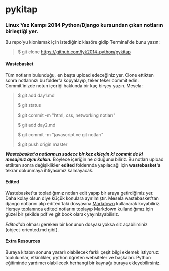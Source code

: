 pykitap
=======

### Linux Yaz Kampı 2014 Python/Django kursundan çıkan notların birleştiği yer. 

Bu repo'yu klonlamak için istediğiniz klasöre gidip Terminal'de bunu yazın:

> $ git clone https://github.com/lyk2014-python/pykitap




#### Wastebasket

Tüm notların bulunduğu, en başta upload edeceğiniz yer. Clone ettikten sonra notlarınızı bu folder'a kopyalayıp, teker teker commit edin. Commit'inizde notun içeriği hakkında bir kaç birşey yazın. Mesela:
 
> $ git add day1.md
>
> $ git status
> 
> $ git commit -m "html, css, networking notları"
> 
> $ git add day2.md
> 
> $ git commit -m "javascript ve git notları"  
> 
> $ git push origin master

**_Wastebasket'a notlarınızı sadece bir kez ekleyin ki commit de ki mesajınız aynı kalsın._** Böylece içeriğin ne olduğunu biliriz. Bu notları upload ettikten sonra değişiklikler **edited** folderında yapılacağı için **wastebasket'a** tekrar dokunmaya ihtiyacımız kalmayacak.


#### Edited
 

Wastebasket'ta topladığımız notları edit yapıp bir araya getirdiğimiz yer. Daha kolay olsun diye küçük konulara ayırılmıştır. Mesela wastebasket'tan django notlarını alıp edited'taki dosyasına [Markdown](https://github.com/adam-p/markdown-here/wiki/Markdown-Cheatsheet) kullanarak koyabiliriz. Herşey toplanınca edited notlarını toplayıp Markdown kullandığımız için güzel bir şekilde pdf ve git book olarak yayınlayabiliriz.

*Edited'da* olması gereken bir konunun dosyası yoksa siz açabilirsiniz (object-oriented.md gibi). 



#### Extra Resources

Buraya kitabın sonuna yararlı olabilecek farklı çeşit bilgi eklemek istiyoruz: toplulumlar, etkinlikler, python öğreten websiteler ve başkaları. Python eğitiminde yardımcı olabilecek herhangi bir kaynağı buraya ekleyebilirsiniz. 





